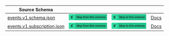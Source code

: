 | Source Schema                                                                                                                                    |                                                                                                                                                                                                                                                                                                                                   |                                                                                                                                                                                                                                                                                                                             |                                               |
| ------------------------------------------------------------------------------------------------------------------------------------------------ | --------------------------------------------------------------------------------------------------------------------------------------------------------------------------------------------------------------------------------------------------------------------------------------------------------------------------------- | --------------------------------------------------------------------------------------------------------------------------------------------------------------------------------------------------------------------------------------------------------------------------------------------------------------------------- | --------------------------------------------- |
| [events.v1.schema.json](https://raw.githubusercontent.com/Stedi/registry/main/schemas/twilio/twilio_events_v1/events.v1.schema.json)             | [![Map from this schema](/images/MapFromThisSchema.svg)](https://terminal.stedi.com/mappings/import?name=Mapping%20from%20Twilio's%20events.v1.schema%20schema&referrer=registry-repo&source_json_schema=https://raw.githubusercontent.com/Stedi/registry/main/schemas/twilio/twilio_events_v1/events.v1.schema.json)             | [![Map to this schema](/images/MapToThisSchema.svg)](https://terminal.stedi.com/mappings/import?name=Mapping%20to%20Twilio's%20events.v1.schema%20schema&referrer=registry-repo&target_json_schema=https://raw.githubusercontent.com/Stedi/registry/main/schemas/twilio/twilio_events_v1/events.v1.schema.json)             | [Docs](https://www.twilio.com/docs/usage/api) |
| [events.v1.subscription.json](https://raw.githubusercontent.com/Stedi/registry/main/schemas/twilio/twilio_events_v1/events.v1.subscription.json) | [![Map from this schema](/images/MapFromThisSchema.svg)](https://terminal.stedi.com/mappings/import?name=Mapping%20from%20Twilio's%20events.v1.subscription%20schema&referrer=registry-repo&source_json_schema=https://raw.githubusercontent.com/Stedi/registry/main/schemas/twilio/twilio_events_v1/events.v1.subscription.json) | [![Map to this schema](/images/MapToThisSchema.svg)](https://terminal.stedi.com/mappings/import?name=Mapping%20to%20Twilio's%20events.v1.subscription%20schema&referrer=registry-repo&target_json_schema=https://raw.githubusercontent.com/Stedi/registry/main/schemas/twilio/twilio_events_v1/events.v1.subscription.json) | [Docs](https://www.twilio.com/docs/usage/api) |